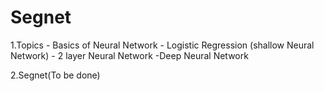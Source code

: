 # Segnet
1.Topics - Basics of Neural Network
            - Logistic Regression (shallow Neural Network)
            	- 2 layer Neural Network
            		-Deep Neural Network
            
2.Segnet(To be done)   
